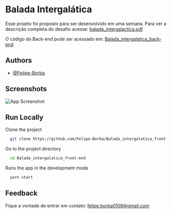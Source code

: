 # Balada Intergalática

Esse projeto foi proposto para ser desenvolvido em uma semana.
Para ver a descrição completa do desafio acesse:
[balada_intergalactica.pdf](https://github.com/Felipe-Borba/Balada_intergalatica_back-end/blob/main/balada_intergalactica.pdf)

O código do Back-end pode ser acessado em: [Balada_intergalatica_back-end](https://github.com/Felipe-Borba/Balada_intergalatica_back-end)

## Authors

- [@Felipe-Borba](https://www.github.com/Felipe-Borba)

## Screenshots

![App Screenshot](https://via.placeholder.com/468x300?text=App+Screenshot+Here)

## Run Locally

Clone the project

```bash
  git clone https://github.com/Felipe-Borba/Balada_intergalatica_front-end
```

Go to the project directory

```bash
  cd Balada_intergalatica_front-end
```

Runs the app in the development mode

```bash
  yarn start
```

## Feedback

Fique a vontade de entrar em contato: felipe.borba0109@gmail.com
